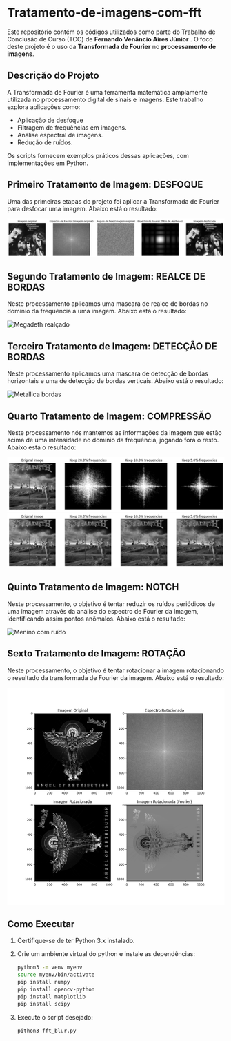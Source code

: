 # Tratamento-de-imagens-com-fft

Este repositório contém os códigos utilizados como parte do Trabalho de Conclusão de Curso (TCC) de **Fernando Venâncio Aires Júnior** . O foco deste projeto é o uso da **Transformada de Fourier** no **processamento de imagens**.  

## Descrição do Projeto

A Transformada de Fourier é uma ferramenta matemática amplamente utilizada no processamento digital de sinais e imagens. Este trabalho explora aplicações como:
- Aplicação de desfoque  
- Filtragem de frequências em imagens.  
- Análise espectral de imagens.  
- Redução de ruídos.  

Os scripts fornecem exemplos práticos dessas aplicações, com implementações em Python.

## Primeiro Tratamento de Imagem: DESFOQUE

Uma das primeiras etapas do projeto foi aplicar a Transformada de Fourier para desfocar uma imagem.
Abaixo está o resultado:  

![Credence Desfocado](Creedence_desfocado.png)

## Segundo Tratamento de Imagem: REALCE DE BORDAS

Neste processamento aplicamos uma mascara de realce de bordas no domínio da frequência a uma imagem.
Abaixo está o resultado:  

![Megadeth realçado](megadeth_realce.png)

## Terceiro Tratamento de Imagem: DETECÇÃO DE BORDAS

Neste processamento aplicamos uma mascara de detecção de bordas horizontais e uma de detecção de bordas verticais.
Abaixo está o resultado:  

![Metallica bordas](metallica_black_deteccao.png)

## Quarto Tratamento de Imagem: COMPRESSÃO

Neste processamento  nós mantemos as informações da imagem que estão acima de uma intensidade no domínio da frequência, jogando fora o resto.
Abaixo está o resultado:  

![Megadeth filtros de compressão](compressed_images_filters.png)
![Megadeth comprimida](compressed_images.png)

## Quinto Tratamento de Imagem: NOTCH

Neste processamento, o objetivo é tentar reduzir os ruídos periódicos de uma imagem através da análise do espectro de Fourier da imagem, identificando assim pontos anômalos.
Abaixo está o resultado:

![Menino com ruído](menino_sem_ruido.png)

## Sexto Tratamento de Imagem: ROTAÇÃO

Neste processamento, o objetivo é tentar rotacionar a imagem rotacionando o resultado da transformada de Fourier da imagem.
Abaixo está o resultado:

![Judas rotacionado](judas_rotacionado.png)

## Como Executar  

1. Certifique-se de ter Python 3.x instalado.

2. Crie  um ambiente virtual do python e instale as dependências:
    ```bash
    python3 -m venv myenv
    source myenv/bin/activate
    pip install numpy
    pip install opencv-python
    pip install matplotlib
    pip install scipy
    ```
2. Execute o script desejado:
   ```bash
   pithon3 fft_blur.py
   ```
